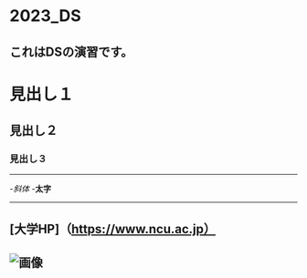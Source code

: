 # 2023_DS
これはDSの演習です。
--
# 見出し１
## 見出し２
### 見出し３

---
-_斜体_
-**太字**

---
[大学HP]（https://www.ncu.ac.jp）
---
![画像](https://www.nagoya-cu.ac.jp/sda/common/image/header-logo.png)
---
